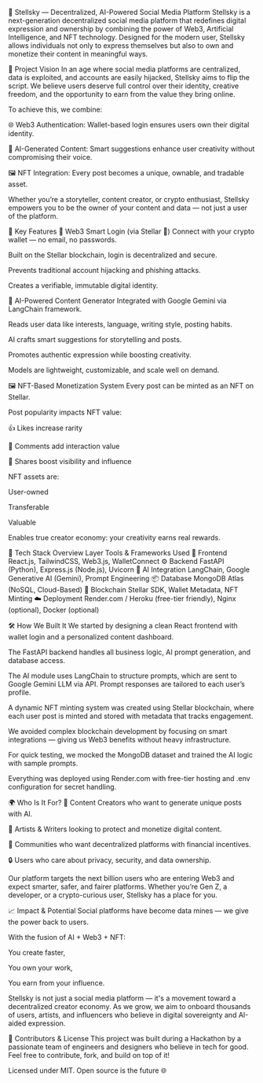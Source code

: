 🚀 Stellsky — Decentralized, AI-Powered Social Media Platform
Stellsky is a next-generation decentralized social media platform that redefines digital expression and ownership by combining the power of Web3, Artificial Intelligence, and NFT technology. Designed for the modern user, Stellsky allows individuals not only to express themselves but also to own and monetize their content in meaningful ways.

🎯 Project Vision
In an age where social media platforms are centralized, data is exploited, and accounts are easily hijacked, Stellsky aims to flip the script. We believe users deserve full control over their identity, creative freedom, and the opportunity to earn from the value they bring online.

To achieve this, we combine:

🌐 Web3 Authentication: Wallet-based login ensures users own their digital identity.

🤖 AI-Generated Content: Smart suggestions enhance user creativity without compromising their voice.

🖼️ NFT Integration: Every post becomes a unique, ownable, and tradable asset.

Whether you’re a storyteller, content creator, or crypto enthusiast, Stellsky empowers you to be the owner of your content and data — not just a user of the platform.

🔑 Key Features
🔐 Web3 Smart Login (via Stellar 🌟)
Connect with your crypto wallet — no email, no passwords.

Built on the Stellar blockchain, login is decentralized and secure.

Prevents traditional account hijacking and phishing attacks.

Creates a verifiable, immutable digital identity.

🤖 AI-Powered Content Generator
Integrated with Google Gemini via LangChain framework.

Reads user data like interests, language, writing style, posting habits.

AI crafts smart suggestions for storytelling and posts.

Promotes authentic expression while boosting creativity.

Models are lightweight, customizable, and scale well on demand.

🖼️ NFT-Based Monetization System
Every post can be minted as an NFT on Stellar.

Post popularity impacts NFT value:

👍 Likes increase rarity

💬 Comments add interaction value

🔁 Shares boost visibility and influence

NFT assets are:

User-owned

Transferable

Valuable

Enables true creator economy: your creativity earns real rewards.

🧱 Tech Stack Overview
Layer	Tools & Frameworks Used
🎨 Frontend	React.js, TailwindCSS, Web3.js, WalletConnect
⚙️ Backend	FastAPI (Python), Express.js (Node.js), Uvicorn
🤖 AI Integration	LangChain, Google Generative AI (Gemini), Prompt Engineering
📦 Database	MongoDB Atlas (NoSQL, Cloud-Based)
🔐 Blockchain	Stellar SDK, Wallet Metadata, NFT Minting
☁️ Deployment	Render.com / Heroku (free-tier friendly), Nginx (optional), Docker (optional)

🛠️ How We Built It
We started by designing a clean React frontend with wallet login and a personalized content dashboard.

The FastAPI backend handles all business logic, AI prompt generation, and database access.

The AI module uses LangChain to structure prompts, which are sent to Google Gemini LLM via API. Prompt responses are tailored to each user’s profile.

A dynamic NFT minting system was created using Stellar blockchain, where each user post is minted and stored with metadata that tracks engagement.

We avoided complex blockchain development by focusing on smart integrations — giving us Web3 benefits without heavy infrastructure.

For quick testing, we mocked the MongoDB dataset and trained the AI logic with sample prompts.

Everything was deployed using Render.com with free-tier hosting and .env configuration for secret handling.

🌍 Who Is It For?
📸 Content Creators who want to generate unique posts with AI.

🎨 Artists & Writers looking to protect and monetize digital content.

💬 Communities who want decentralized platforms with financial incentives.

🔒 Users who care about privacy, security, and data ownership.

Our platform targets the next billion users who are entering Web3 and expect smarter, safer, and fairer platforms. Whether you’re Gen Z, a developer, or a crypto-curious user, Stellsky has a place for you.

📈 Impact & Potential
Social platforms have become data mines — we give the power back to users.

With the fusion of AI + Web3 + NFT:

You create faster,

You own your work,

You earn from your influence.

Stellsky is not just a social media platform — it's a movement toward a decentralized creator economy. As we grow, we aim to onboard thousands of users, artists, and influencers who believe in digital sovereignty and AI-aided expression.

🤝 Contributors & License
This project was built during a Hackathon by a passionate team of engineers and designers who believe in tech for good.
Feel free to contribute, fork, and build on top of it!

Licensed under MIT. Open source is the future 🌐